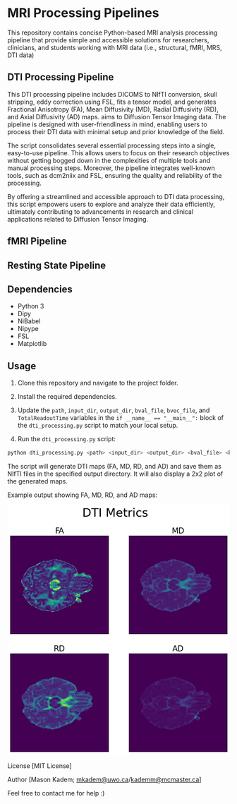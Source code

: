 # MRI Processing Pipelines


This repository contains concise Python-based MRI analysis processing pipeline that provide simple and accessible solutions for researchers, clinicians, and students working with MRI data (i.e., structural, fMRI, MRS, DTI data)

## DTI Processing Pipeline

This DTI processing pipeline includes DICOMS to NIfTI conversion, skull stripping, eddy correction using FSL, fits a tensor model, and generates Fractional Anisotropy (FA), Mean Diffusivity (MD), Radial Diffusivity (RD), and Axial Diffusivity (AD) maps. aims to  Diffusion Tensor Imaging data. The pipeline is designed with user-friendliness in mind, enabling users to process their DTI data with minimal setup and prior knowledge of the field.

The script consolidates several essential processing steps into a single, easy-to-use pipeline. This allows users to focus on their research objectives without getting bogged down in the complexities of multiple tools and manual processing steps. Moreover, the pipeline integrates well-known tools, such as dcm2niix and FSL, ensuring the quality and reliability of the processing.

By offering a streamlined and accessible approach to DTI data processing, this script empowers users to explore and analyze their data efficiently, ultimately contributing to advancements in research and clinical applications related to Diffusion Tensor Imaging.

## fMRI Pipeline

## Resting State Pipeline

## Dependencies

- Python 3
- Dipy
- NiBabel
- Nipype
- FSL
- Matplotlib

## Usage

1. Clone this repository and navigate to the project folder.

2. Install the required dependencies.

3. Update the `path`, `input_dir`, `output_dir`, `bval_file`, `bvec_file`, and `TotalReadoutTime` variables in the `if __name__ == "__main__":` block of the `dti_processing.py` script to match your local setup.

4. Run the `dti_processing.py` script:

```bash
python dti_processing.py <path> <input_dir> <output_dir> <bval_file> <bvec_file> <TotalReadoutTime>
```

The script will generate DTI maps (FA, MD, RD, and AD) and save them as NIfTI files in the specified output directory. It will also display a 2x2 plot of the generated maps.

Example output showing FA, MD, RD, and AD maps:

![Example Output](dtimetrics.png)

License
[MIT License]

Author
[Mason Kadem; mkadem@uwo.ca/kademm@mcmaster.ca]

Feel free to contact me for help :)
